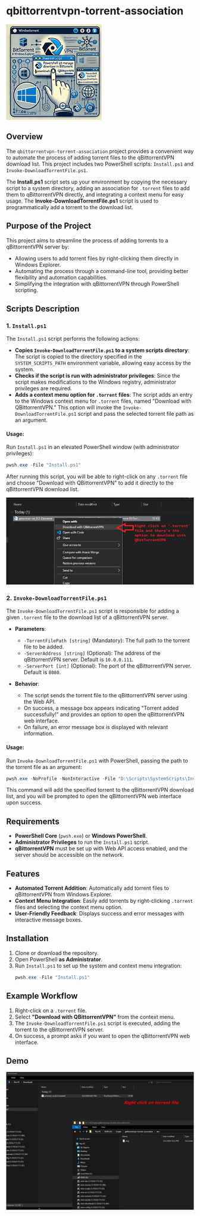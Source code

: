 # qbittorrentvpn-torrent-association

![1](doc/1.png)

## Overview

The `qbittorrentvpn-torrent-association` project provides a convenient way to automate the process of adding torrent files to the qBittorrentVPN download list. This project includes two PowerShell scripts: `Install.ps1` and `Invoke-DownloadTorrentFile.ps1`.

The **Install.ps1** script sets up your environment by copying the necessary script to a system directory, adding an association for `.torrent` files to add them to qBittorrentVPN directly, and integrating a context menu for easy usage. The **Invoke-DownloadTorrentFile.ps1** script is used to programmatically add a torrent to the download list.

## Purpose of the Project

This project aims to streamline the process of adding torrents to a qBittorrentVPN server by:
- Allowing users to add torrent files by right-clicking them directly in Windows Explorer.
- Automating the process through a command-line tool, providing better flexibility and automation capabilities.
- Simplifying the integration with qBittorrentVPN through PowerShell scripting.

## Scripts Description

### 1. `Install.ps1`

The `Install.ps1` script performs the following actions:
- **Copies `Invoke-DownloadTorrentFile.ps1` to a system scripts directory**: The script is copied to the directory specified in the `SYSTEM_SCRIPTS_PATH` environment variable, allowing easy access by the system.
- **Checks if the script is run with administrator privileges**: Since the script makes modifications to the Windows registry, administrator privileges are required.
- **Adds a context menu option for `.torrent` files**: The script adds an entry to the Windows context menu for `.torrent` files, named "Download with QBittorrentVPN." This option will invoke the `Invoke-DownloadTorrentFile.ps1` script and pass the selected torrent file path as an argument.

#### Usage:
Run `Install.ps1` in an elevated PowerShell window (with administrator privileges):
```powershell
pwsh.exe -File "Install.ps1"
```

After running this script, you will be able to right-click on any `.torrent` file and choose "Download with QBittorrentVPN" to add it directly to the qBittorrentVPN download list.


![context](doc/context.png)

### 2. `Invoke-DownloadTorrentFile.ps1`

The `Invoke-DownloadTorrentFile.ps1` script is responsible for adding a given `.torrent` file to the download list of a qBittorrentVPN server.

- **Parameters**:
  - `-TorrentFilePath [string]` (Mandatory): The full path to the torrent file to be added.
  - `-ServerAddress [string]` (Optional): The address of the qBittorrentVPN server. Default is `10.0.0.111`.
  - `-ServerPort [int]` (Optional): The port of the qBittorrentVPN server. Default is `8080`.

- **Behavior**:
  - The script sends the torrent file to the qBittorrentVPN server using the Web API.
  - On success, a message box appears indicating "Torrent added successfully!" and provides an option to open the qBittorrentVPN web interface.
  - On failure, an error message box is displayed with relevant information.

#### Usage:
Run `Invoke-DownloadTorrentFile.ps1` with PowerShell, passing the path to the torrent file as an argument:
```powershell
pwsh.exe -NoProfile -NonInteractive -File "D:\Scripts\SystemScripts\Invoke-DownloadTorrentFile.ps1" -TorrentFilePath "C:\Users\guillaumep\Downloads\proxmox-ve_8.2-2.torrent"
```

This command will add the specified torrent to the qBittorrentVPN download list, and you will be prompted to open the qBittorrentVPN web interface upon success.

## Requirements

- **PowerShell Core** (`pwsh.exe`) or **Windows PowerShell**.
- **Administrator Privileges** to run the `Install.ps1` script.
- **qBittorrentVPN** must be set up with Web API access enabled, and the server should be accessible on the network.

## Features

- **Automated Torrent Addition**: Automatically add torrent files to qBittorrentVPN from Windows Explorer.
- **Context Menu Integration**: Easily add torrents by right-clicking `.torrent` files and selecting the context menu option.
- **User-Friendly Feedback**: Displays success and error messages with interactive message boxes.

## Installation

1. Clone or download the repository.
2. Open PowerShell **as Administrator**.
3. Run `Install.ps1` to set up the system and context menu integration:
   ```powershell
   pwsh.exe -File "Install.ps1"
   ```

## Example Workflow

1. Right-click on a `.torrent` file.
2. Select **"Download with QBittorrentVPN"** from the context menu.
3. The `Invoke-DownloadTorrentFile.ps1` script is executed, adding the torrent to the qBittorrentVPN server.
4. On success, a prompt asks if you want to open the qBittorrentVPN web interface.

## Demo

![demo](doc/demo.gif)